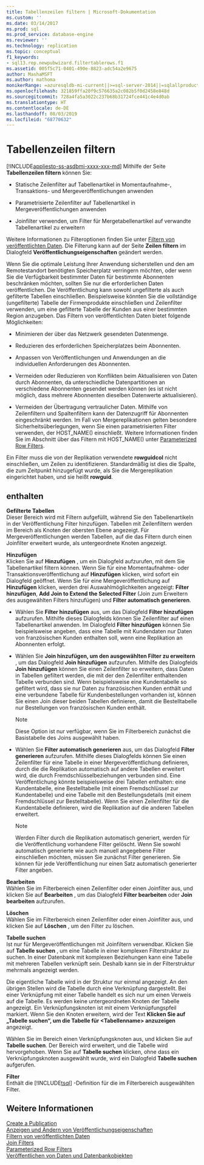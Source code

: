 ```yaml
---
title: Tabellenzeilen filtern | Microsoft-Dokumentation
ms.custom: ''
ms.date: 03/14/2017
ms.prod: sql
ms.prod_service: database-engine
ms.reviewer: ''
ms.technology: replication
ms.topic: conceptual
f1_keywords:
- sql13.rep.newpubwizard.filtertablerows.f1
ms.assetid: 005f5c71-0401-490e-8823-adc54a2e9675
author: MashaMSFT
ms.author: mathoma
monikerRange: =azuresqldb-mi-current||>=sql-server-2014||=sqlallproducts-allversions
ms.openlocfilehash: 321859ffa20f9c576635a2c082b5f0d2458e848d
ms.sourcegitcommit: 728a4fa5a3022c237b68b31724fce441c4e4d0ab
ms.translationtype: HT
ms.contentlocale: de-DE
ms.lasthandoff: 08/03/2019
ms.locfileid: "68770632"
---
```

# <a name="filter-table-rows"></a>Tabellenzeilen filtern
[!INCLUDE[appliesto-ss-asdbmi-xxxx-xxx-md](../../includes/appliesto-ss-asdbmi-xxxx-xxx-md.md)]
  Mithilfe der Seite **Tabellenzeilen filtern** können Sie:  
  
-   Statische Zeilenfilter auf Tabellenartikel in Momentaufnahme-, Transaktions- und Mergeveröffentlichungen anwenden  
  
-   Parametrisierte Zeilenfilter auf Tabellenartikel in Mergeveröffentlichungen anwenden  
  
-   Joinfilter verwenden, um Filter für Mergetabellenartikel auf verwandte Tabellenartikel zu erweitern  
  
 Weitere Informationen zu Filteroptionen finden Sie unter [Filtern von veröffentlichten Daten](../../relational-databases/replication/publish/filter-published-data.md). Die Filterung kann auf der Seite **Zeilen filtern** im Dialogfeld **Veröffentlichungseigenschaften** geändert werden.  
  
 Wenn Sie die optimale Leistung Ihrer Anwendung sicherstellen und den am Remotestandort benötigten Speicherplatz verringern möchten, oder wenn Sie die Verfügbarkeit bestimmter Daten für bestimmte Abonnenten beschränken möchten, sollten Sie nur die erforderlichen Daten veröffentlichen. Die Veröffentlichung kann sowohl ungefilterte als auch gefilterte Tabellen einschließen. Beispielsweise könnten Sie die vollständige (ungefilterte) Tabelle der Firmenprodukte einschließen und Zeilenfilter verwenden, um eine gefilterte Tabelle der Kunden aus einer bestimmten Region anzugeben. Das Filtern von veröffentlichten Daten bietet folgende Möglichkeiten:  
  
-   Minimieren der über das Netzwerk gesendeten Datenmenge.  
  
-   Reduzieren des erforderlichen Speicherplatzes beim Abonnenten.  
  
-   Anpassen von Veröffentlichungen und Anwendungen an die individuellen Anforderungen des Abonnenten.  
  
-   Vermeiden oder Reduzieren von Konflikten beim Aktualisieren von Daten durch Abonnenten, da unterschiedliche Datenpartitionen an verschiedene Abonnenten gesendet werden können (es ist nicht möglich, dass mehrere Abonnenten dieselben Datenwerte aktualisieren).  
  
-   Vermeiden der Übertragung vertraulicher Daten. Mithilfe von Zeilenfiltern und Spaltenfiltern kann der Datenzugriff für Abonnenten eingeschränkt werden. Im Fall von Mergereplikationen gelten besondere Sicherheitsüberlegungen, wenn Sie einen parametrisierten Filter verwenden, der HOST_NAME() einschließt. Weitere Informationen finden Sie im Abschnitt über das Filtern mit HOST_NAME() unter [Parameterized Row Filters](../../relational-databases/replication/merge/parameterized-filters-parameterized-row-filters.md).  
  
 Ein Filter muss die von der Replikation verwendete **rowguidcol** nicht einschließen, um Zeilen zu identifizieren. Standardmäßig ist dies die Spalte, die zum Zeitpunkt hinzugefügt wurde, als Sie die Mergereplikation eingerichtet haben, und sie heißt **rowguid**.  
  
## <a name="options"></a>enthalten  
 **Gefilterte Tabellen**  
 Dieser Bereich wird mit Filtern aufgefüllt, während Sie den Tabellenartikeln in der Veröffentlichung Filter hinzufügen. Tabellen mit Zeilenfiltern werden im Bereich als Knoten der obersten Ebene angezeigt. Für Mergeveröffentlichungen werden Tabellen, auf die das Filtern durch einen Joinfilter erweitert wurde, als untergeordnete Knoten angezeigt.  
  
 **Hinzufügen**  
 Klicken Sie auf **Hinzufügen** , um ein Dialogfeld aufzurufen, mit dem Sie Tabellenartikel filtern können. Wenn Sie für eine Momentaufnahme- oder Transaktionsveröffentlichung auf **Hinzufügen** klicken, wird sofort ein Dialogfeld geöffnet. Wenn Sie für eine Mergeveröffentlichung auf **Hinzufügen** klicken, werden drei Auswahlmöglichkeiten angezeigt: **Filter hinzufügen**, **Add Join to Extend the Selected Filter** (Join zum Erweitern des ausgewählten Filters hinzufügen) und **Filter automatisch generieren**.  
  
-   Wählen Sie **Filter hinzufügen** aus, um das Dialogfeld **Filter hinzufügen** aufzurufen. Mithilfe dieses Dialogfelds können Sie Zeilenfilter auf einen Tabellenartikel anwenden. Im Dialogfeld **Filter hinzufügen** können Sie beispielsweise angeben, dass eine Tabelle mit Kundendaten nur Daten von französischen Kunden enthalten soll, wenn eine Replikation an Abonnenten erfolgt.  
  
-   Wählen Sie **Join hinzufügen, um den ausgewählten Filter zu erweitern** , um das Dialogfeld **Join hinzufügen** aufzurufen. Mithilfe des Dialogfelds **Join hinzufügen** können Sie einen Zeilenfilter so erweitern, dass Daten in Tabellen gefiltert werden, die mit der den Zeilenfilter enthaltenden Tabelle verbunden sind. Wenn beispielsweise eine Kundentabelle so gefiltert wird, dass sie nur Daten zu französischen Kunden enthält und eine verbundene Tabelle für Kundenbestellungen vorhanden ist, können Sie einen Join dieser beiden Tabellen definieren, damit die Bestelltabelle nur Bestellungen von französischen Kunden enthält.  
  
    > [!NOTE]  
    >  Diese Option ist nur verfügbar, wenn Sie im Filterbereich zunächst die Basistabelle des Joins ausgewählt haben.  
  
-   Wählen Sie **Filter automatisch generieren** aus, um das Dialogfeld **Filter generieren** aufzurufen. Mithilfe dieses Dialogfelds können Sie einen Zeilenfilter für eine Tabelle in einer Mergeveröffentlichung definieren, durch die die Replikation automatisch auf andere Tabellen erweitert wird, die durch Fremdschlüsselbeziehungen verbunden sind. Eine Veröffentlichung könnte beispielsweise drei Tabellen enthalten: eine Kundentabelle, eine Bestelltabelle (mit einem Fremdschlüssel zur Kundentabelle) und eine Tabelle mit den Bestellungsdetails (mit einem Fremdschlüssel zur Bestelltabelle). Wenn Sie einen Zeilenfilter für die Kundentabelle definieren, wird die Replikation auf die anderen Tabellen erweitert.  
  
    > [!NOTE]  
    >  Werden Filter durch die Replikation automatisch generiert, werden für die Veröffentlichung vorhandene Filter gelöscht. Wenn Sie sowohl automatisch generierte wie auch manuell angegebene Filter einschließen möchten, müssen Sie zunächst Filter generieren. Sie können für jede Veröffentlichung nur einen Satz automatisch generierter Filter angeben.  
  
 **Bearbeiten**  
 Wählen Sie im Filterbereich einen Zeilenfilter oder einen Joinfilter aus, und klicken Sie auf **Bearbeiten** , um das Dialogfeld **Filter bearbeiten** oder **Join bearbeiten** aufzurufen.  
  
 **Löschen**  
 Wählen Sie im Filterbereich einen Zeilenfilter oder einen Joinfilter aus, und klicken Sie auf **Löschen** , um den Filter zu löschen.  
  
 **Tabelle suchen**  
 Ist nur für Mergeveröffentlichungen mit Joinfiltern verwendbar. Klicken Sie auf **Tabelle suchen** , um eine Tabelle in einer komplexen Filterstruktur zu suchen. In einer Datenbank mit komplexen Beziehungen kann eine Tabelle mit mehreren Tabellen verknüpft sein. Deshalb kann sie in der Filterstruktur mehrmals angezeigt werden.  
  
 Die eigentliche Tabelle wird in der Struktur nur einmal angezeigt. An den übrigen Stellen wird die Tabelle durch eine Verknüpfung dargestellt. Bei einer Verknüpfung mit einer Tabelle handelt es sich nur um einen Verweis auf die Tabelle. Es werden keine untergeordneten Knoten der Tabelle angezeigt. Ein Verknüpfungsknoten ist mit einem Verknüpfungspfeil markiert. Wenn Sie den Knoten erweitern, wird der Text **Klicken Sie auf „Tabelle suchen“, um die Tabelle für \<Tabellenname> anzuzeigen** angezeigt.  
  
 Wählen Sie im Bereich einen Verknüpfungsknoten aus, und klicken Sie auf **Tabelle suchen**. Der Bereich wird erweitert, und die Tabelle wird hervorgehoben. Wenn Sie auf **Tabelle suchen** klicken, ohne dass ein Verknüpfungsknoten ausgewählt wurde, wird ein Dialogfeld **Tabelle suchen** aufgerufen.  
  
 **Filter**  
 Enthält die [!INCLUDE[tsql](../../includes/tsql-md.md)] -Definition für die im Filterbereich ausgewählten Filter.  
  
## <a name="see-also"></a>Weitere Informationen  
 [Create a Publication](../../relational-databases/replication/publish/create-a-publication.md)   
 [Anzeigen und Ändern von Veröffentlichungseigenschaften](../../relational-databases/replication/publish/view-and-modify-publication-properties.md)   
 [Filtern von veröffentlichten Daten](../../relational-databases/replication/publish/filter-published-data.md)   
 [Join Filters](../../relational-databases/replication/merge/join-filters.md)   
 [Parameterized Row Filters](../../relational-databases/replication/merge/parameterized-filters-parameterized-row-filters.md)   
 [Veröffentlichen von Daten und Datenbankobjekten](../../relational-databases/replication/publish/publish-data-and-database-objects.md)  
  
  
